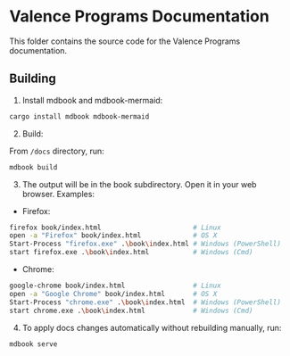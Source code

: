 # Valence Programs Documentation

This folder contains the source code for the Valence Programs documentation.

## Building

1. Install mdbook and mdbook-mermaid:

```bash
cargo install mdbook mdbook-mermaid
```

2. Build:

From `/docs` directory, run:

```bash
mdbook build
```

3. The output will be in the book subdirectory. Open it in your web browser. Examples:

- Firefox:

```bash
firefox book/index.html                       # Linux
open -a "Firefox" book/index.html             # OS X
Start-Process "firefox.exe" .\book\index.html # Windows (PowerShell)
start firefox.exe .\book\index.html           # Windows (Cmd)
```

- Chrome:

```bash
google-chrome book/index.html                 # Linux
open -a "Google Chrome" book/index.html       # OS X
Start-Process "chrome.exe" .\book\index.html  # Windows (PowerShell)
start chrome.exe .\book\index.html            # Windows (Cmd)
```

4. To apply docs changes automatically without rebuilding manually, run:

```bash
mdbook serve
```
